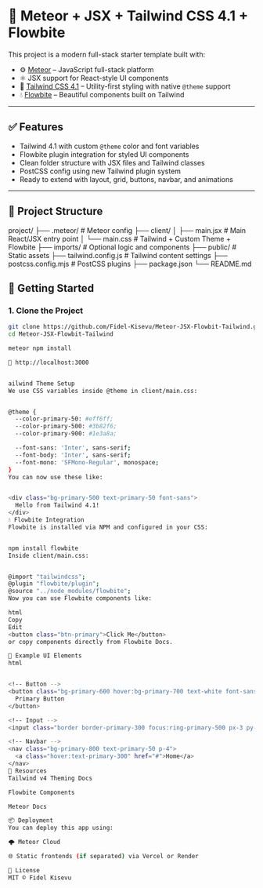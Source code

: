 # 🚀 Meteor + JSX + Tailwind CSS 4.1 + Flowbite

This project is a modern full-stack starter template built with:

- ⚙️ [Meteor](https://www.meteor.com/) – JavaScript full-stack platform
- ⚛️ JSX support for React-style UI components
- 🎨 [Tailwind CSS 4.1](https://tailwindcss.com/) – Utility-first styling with native `@theme` support
- 💧 [Flowbite](https://flowbite.com/) – Beautiful components built on Tailwind

---

## ✅ Features

- Tailwind 4.1 with custom `@theme` color and font variables
- Flowbite plugin integration for styled UI components
- Clean folder structure with JSX files and Tailwind classes
- PostCSS config using new Tailwind plugin system
- Ready to extend with layout, grid, buttons, navbar, and animations

---

## 📁 Project Structure

project/
├── .meteor/ # Meteor config
├── client/
│ ├── main.jsx # Main React/JSX entry point
│ └── main.css # Tailwind + Custom Theme + Flowbite
├── imports/ # Optional logic and components
├── public/ # Static assets
├── tailwind.config.js # Tailwind content settings
├── postcss.config.mjs # PostCSS plugins
├── package.json
└── README.md

## 🧪 Getting Started

### 1. Clone the Project

```bash
git clone https://github.com/Fidel-Kisevu/Meteor-JSX-Flowbit-Tailwind.git
cd Meteor-JSX-Flowbit-Tailwind

meteor npm install

📍 http://localhost:3000


ailwind Theme Setup
We use CSS variables inside @theme in client/main.css:


@theme {
  --color-primary-50: #eff6ff;
  --color-primary-500: #3b82f6;
  --color-primary-900: #1e3a8a;

  --font-sans: 'Inter', sans-serif;
  --font-body: 'Inter', sans-serif;
  --font-mono: 'SFMono-Regular', monospace;
}
You can now use these like:


<div class="bg-primary-500 text-primary-50 font-sans">
  Hello from Tailwind 4.1!
</div>
💧 Flowbite Integration
Flowbite is installed via NPM and configured in your CSS:


npm install flowbite
Inside client/main.css:


@import "tailwindcss";
@plugin "flowbite/plugin";
@source "../node_modules/flowbite";
Now you can use Flowbite components like:

html
Copy
Edit
<button class="btn-primary">Click Me</button>
or copy components directly from Flowbite Docs.

🧰 Example UI Elements
html


<!-- Button -->
<button class="bg-primary-600 hover:bg-primary-700 text-white font-sans px-4 py-2 rounded">
  Primary Button
</button>

<!-- Input -->
<input class="border border-primary-300 focus:ring-primary-500 px-3 py-2 rounded" />

<!-- Navbar -->
<nav class="bg-primary-800 text-primary-50 p-4">
  <a class="hover:text-primary-300" href="#">Home</a>
</nav>
🔗 Resources
Tailwind v4 Theming Docs

Flowbite Components

Meteor Docs

📦 Deployment
You can deploy this app using:

🌩 Meteor Cloud

🌐 Static frontends (if separated) via Vercel or Render

🧾 License
MIT © Fidel Kisevu